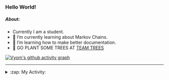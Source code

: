 ### Hello World!

##### About:
- Currently I am a student.
- 🌱 I’m currently learning about Markov Chains.
- 🌱 I’m learning how to make better documentation.
- 🌱 GO PLANT SOME TREES AT [TEAM TREES](https://teamtrees.org/)

[![Vyom's github activity graph](https://activity-graph.herokuapp.com/graph?username=Vyvy-vi)](https://github.com/ashutosh00710/github-readme-activity-graph)

---
<details>
  <summary>:zap: My Activity:</summary>
  
<!--START_SECTION:waka-->
![Code Time](http://img.shields.io/badge/Code%20Time-779%20hrs%201%20min-blue)

**I'm a Night 🦉** 

```text
🌞 Morning    67 commits     ██░░░░░░░░░░░░░░░░░░░░░░░   9.4% 
🌆 Daytime    167 commits    █████░░░░░░░░░░░░░░░░░░░░   23.42% 
🌃 Evening    228 commits    ████████░░░░░░░░░░░░░░░░░   31.98% 
🌙 Night      251 commits    ████████░░░░░░░░░░░░░░░░░   35.2%

```
📅 **I'm Most Productive on Sunday** 

```text
Monday       68 commits     ██░░░░░░░░░░░░░░░░░░░░░░░   9.54% 
Tuesday      126 commits    ████░░░░░░░░░░░░░░░░░░░░░   17.67% 
Wednesday    117 commits    ████░░░░░░░░░░░░░░░░░░░░░   16.41% 
Thursday     95 commits     ███░░░░░░░░░░░░░░░░░░░░░░   13.32% 
Friday       90 commits     ███░░░░░░░░░░░░░░░░░░░░░░   12.62% 
Saturday     67 commits     ██░░░░░░░░░░░░░░░░░░░░░░░   9.4% 
Sunday       150 commits    █████░░░░░░░░░░░░░░░░░░░░   21.04%

```


📊 **This Week I Spent My Time On** 

```text
🔥 Editors: 
VS Code                  18 hrs 51 mins      ██████████████████████░░░   91.2% 
Vim                      1 hr 49 mins        ██░░░░░░░░░░░░░░░░░░░░░░░   8.8%

🐱‍💻 Projects: 
uni-webpages             8 hrs 16 mins       ██████████░░░░░░░░░░░░░░░   40.05% 
api                      4 hrs 13 mins       █████░░░░░░░░░░░░░░░░░░░░   20.46% 
praise_backend_js        2 hrs 36 mins       ███░░░░░░░░░░░░░░░░░░░░░░   12.64% 
CSF                      2 hrs 27 mins       ███░░░░░░░░░░░░░░░░░░░░░░   11.86% 
blog                     2 hrs 3 mins        ██░░░░░░░░░░░░░░░░░░░░░░░   9.95%

```


 Last Updated on 05/05/2022 20:04:25 UTC
<!--END_SECTION:waka-->
</details>
